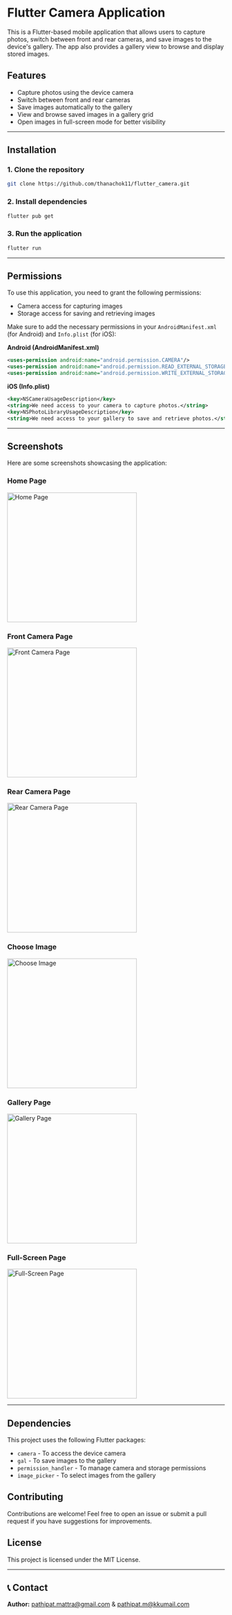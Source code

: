 # Flutter Camera Application

This is a Flutter-based mobile application that allows users to capture photos, switch between front and rear cameras, and save images to the device's gallery. The app also provides a gallery view to browse and display stored images.

## Features
- Capture photos using the device camera
- Switch between front and rear cameras
- Save images automatically to the gallery
- View and browse saved images in a gallery grid
- Open images in full-screen mode for better visibility

---

## Installation

### 1. Clone the repository
```bash
git clone https://github.com/thanachok11/flutter_camera.git
```

### 2. Install dependencies
```bash
flutter pub get
```

### 3. Run the application
```bash
flutter run
```
---

## Permissions
To use this application, you need to grant the following permissions:
- Camera access for capturing images
- Storage access for saving and retrieving images

Make sure to add the necessary permissions in your `AndroidManifest.xml` (for Android) and `Info.plist` (for iOS):

**Android (AndroidManifest.xml)**
```xml
<uses-permission android:name="android.permission.CAMERA"/>
<uses-permission android:name="android.permission.READ_EXTERNAL_STORAGE"/>
<uses-permission android:name="android.permission.WRITE_EXTERNAL_STORAGE"/>
```

**iOS (Info.plist)**
```xml
<key>NSCameraUsageDescription</key>
<string>We need access to your camera to capture photos.</string>
<key>NSPhotoLibraryUsageDescription</key>
<string>We need access to your gallery to save and retrieve photos.</string>
```

---

## Screenshots
Here are some screenshots showcasing the application:

### Home Page  
<img src="images/home.png" alt="Home Page" width="300">

### Front Camera Page  
<img src="./images/camera-Front.png" alt="Front Camera Page" width="300">

### Rear Camera Page  
<img src="images/camera-Rear.png" alt="Rear Camera Page" width="300">

### Choose Image  
<img src="images/choose_image.png" alt="Choose Image" width="300">

### Gallery Page  
<img src="images/gallery.png" alt="Gallery Page" width="300">

### Full-Screen Page  
<img src="images/fullscreen.png" alt="Full-Screen Page" width="300">

---

## Dependencies
This project uses the following Flutter packages:
- `camera` - To access the device camera
- `gal` - To save images to the gallery
- `permission_handler` - To manage camera and storage permissions
- `image_picker` - To select images from the gallery

## Contributing
Contributions are welcome! Feel free to open an issue or submit a pull request if you have suggestions for improvements.

## License
This project is licensed under the MIT License.

---

## 📞 Contact
**Author:** pathipat.mattra@gmail.com & pathipat.m@kkumail.com